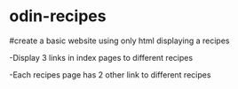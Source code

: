 # odin-recipes
#create a basic website using only html displaying a recipes

-Display 3 links in index pages to different recipes

-Each recipes page has 2 other link to different recipes